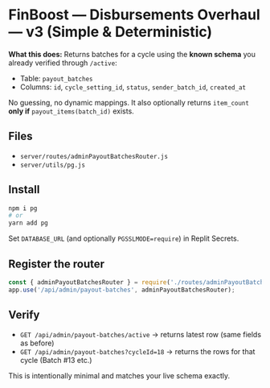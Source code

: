 
# FinBoost — Disbursements Overhaul — v3 (Simple & Deterministic)

**What this does:** Returns batches for a cycle using the **known schema** you already verified through `/active`:
- Table: `payout_batches`
- Columns: `id`, `cycle_setting_id`, `status`, `sender_batch_id`, `created_at`

No guessing, no dynamic mappings. It also optionally returns `item_count` **only if** `payout_items(batch_id)` exists.

## Files
- `server/routes/adminPayoutBatchesRouter.js`
- `server/utils/pg.js`

## Install
```bash
npm i pg
# or
yarn add pg
```
Set `DATABASE_URL` (and optionally `PGSSLMODE=require`) in Replit Secrets.

## Register the router
```js
const { adminPayoutBatchesRouter } = require('./routes/adminPayoutBatchesRouter');
app.use('/api/admin/payout-batches', adminPayoutBatchesRouter);
```

## Verify
- `GET /api/admin/payout-batches/active` → returns latest row (same fields as before)
- `GET /api/admin/payout-batches?cycleId=18` → returns the rows for that cycle (Batch #13 etc.)

This is intentionally minimal and matches your live schema exactly.
